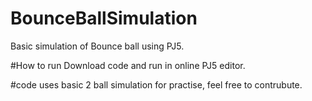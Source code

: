 # BounceBallSimulation
Basic simulation of Bounce ball using PJ5.

#How to run
Download code and run in online PJ5 editor.

#code uses basic 2 ball simulation for practise, feel free to contrubute.
